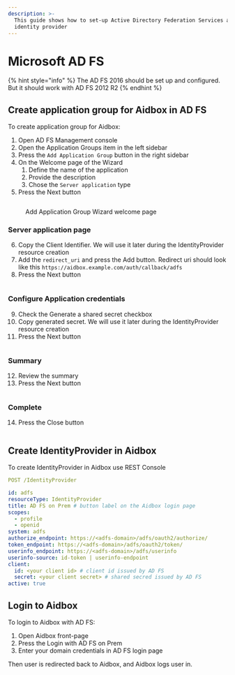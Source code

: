 ```yaml
---
description: >-
  This guide shows how to set-up Active Directory Federation Services as an
  identity provider
---
```


# Microsoft AD FS

{% hint style="info" %}
The AD FS 2016 should be set up and configured. But it should work with AD FS 2012 R2
{% endhint %}

## Create application group for Aidbox in AD FS

To create application group for Aidbox:

1. Open AD FS Management console
2. Open the Application Groups item in the left sidebar
3. Press the `Add Application Group` button in the right sidebar
4. On the Welcome page of the Wizard
   1. Define the name of the application
   2. Provide the description
   3. Chose the `Server application` type
5. Press the Next button

<figure><img src="../../../../.gitbook/assets/ad-fs-wizard-page-1.png" alt=""><figcaption><p>Add Application Group Wizard welcome page</p></figcaption></figure>

### Server application page

6. Copy the Client Identifier. We will use it later during the IdentityProvider resource creation
7. Add the `redirect_uri` and press the Add button. Redirect uri should look like this `https://aidbox.example.com/auth/callback/adfs`
8. Press the Next button

<figure><img src="../../../../.gitbook/assets/ad-fs-wizard-page-2.png" alt=""><figcaption></figcaption></figure>

### Configure Application credentials

9. Check the Generate a shared secret checkbox
10. Copy generated secret. We will use it later during the IdentityProvider resource creation
11. Press the Next button

<figure><img src="../../../../.gitbook/assets/ad-fs-wizard-page-3.png" alt=""><figcaption></figcaption></figure>

### Summary

12. Review the summary
13. Press the Next button

<figure><img src="../../../../.gitbook/assets/ad-fs-wizard-page-4.png" alt=""><figcaption></figcaption></figure>

### Complete

14. Press the Close button

<figure><img src="../../../../.gitbook/assets/ad-fs-wizard-page-5.png" alt=""><figcaption></figcaption></figure>

## Create IdentityProvider in Aidbox

To create IdentityProvider in Aidbox use REST Console

```yaml
POST /IdentityProvider

id: adfs
resourceType: IdentityProvider
title: AD FS on Prem # button label on the Aidbox login page
scopes:
  - profile
  - openid
system: adfs
authorize_endpoint: https://<adfs-domain>/adfs/oauth2/authorize/
token_endpoint: https://<adfs-domain>/adfs/oauth2/token/
userinfo_endpoint: https://<adfs-domain>/adfs/userinfo
userinfo-source: id-token | userinfo-endpoint
client:
  id: <your client id> # client id issued by AD FS
  secret: <your client secret> # shared secred issued by AD FS
active: true
```

## Login to Aidbox

To login to Aidbox with AD FS:

1. Open Aidbox front-page
2. Press the Login with AD FS on Prem
3. Enter your domain credentials in AD FS login page

Then user is redirected back to Aidbox, and Aidbox logs user in.
